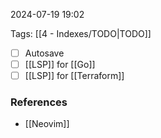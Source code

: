 
2024-07-19 19:02

Tags: [[4 - Indexes/TODO|TODO]]


- [ ] Autosave
- [ ] [[LSP]] for [[Go]]
- [ ] [[LSP]] for [[Terraform]]

### References
- [[Neovim]]

